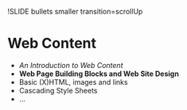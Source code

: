 !SLIDE bullets smaller transition=scrollUp

# Web Content #

* *An Introduction to Web Content*
* **Web Page Building Blocks and Web Site Design**
* Basic (X)HTML, images and links
* Cascading Style Sheets
* ...
 
